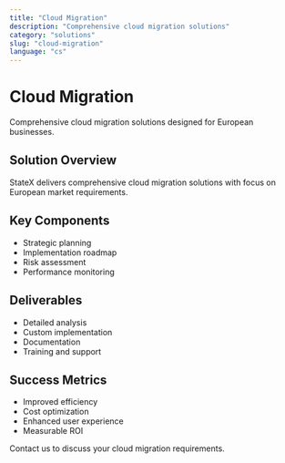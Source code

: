 ```yaml
---
title: "Cloud Migration"
description: "Comprehensive cloud migration solutions"
category: "solutions"
slug: "cloud-migration"
language: "cs"
---
```


# Cloud Migration

Comprehensive cloud migration solutions designed for European businesses.

## Solution Overview

StateX delivers comprehensive cloud migration solutions with focus on European market requirements.

## Key Components

- Strategic planning
- Implementation roadmap
- Risk assessment
- Performance monitoring

## Deliverables

- Detailed analysis
- Custom implementation
- Documentation
- Training and support

## Success Metrics

- Improved efficiency
- Cost optimization
- Enhanced user experience
- Measurable ROI

Contact us to discuss your cloud migration requirements.
